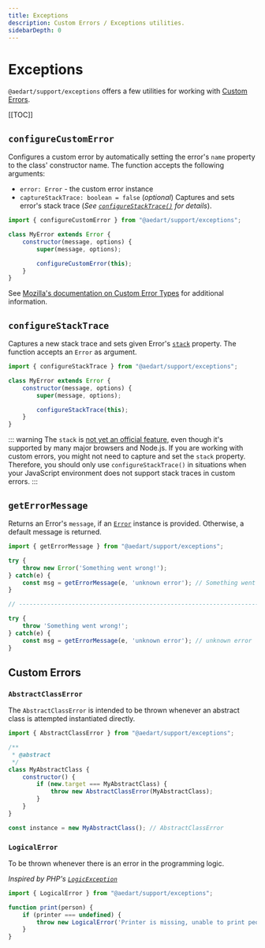 ```yaml
---
title: Exceptions
description: Custom Errors / Exceptions utilities.
sidebarDepth: 0
---
```


# Exceptions <Badge type="tip" text="Available since v0.9" vertical="middle" />

`@aedart/support/exceptions` offers a few utilities for working with [Custom Errors](https://developer.mozilla.org/en-US/docs/Web/JavaScript/Reference/Global_Objects/Error#custom_error_types).

[[TOC]]

## `configureCustomError`

Configures a custom error by automatically setting the error's `name` property to the class' constructor name.
The function accepts the following arguments:

* `error: Error`  - the custom error instance
* `captureStackTrace: boolean = false` (_optional_) Captures and sets error's stack trace (_See [`configureStackTrace()`](#configurestacktrace) for details_).

```js
import { configureCustomError } from "@aedart/support/exceptions";

class MyError extends Error {
    constructor(message, options) {
        super(message, options);

        configureCustomError(this);
    }
}
```

See [Mozilla's documentation on Custom Error Types](https://developer.mozilla.org/en-US/docs/Web/JavaScript/Reference/Global_Objects/Error#custom_error_types) for additional information.

## `configureStackTrace`

Captures a new stack trace and sets given Error's [`stack`](https://developer.mozilla.org/en-US/docs/Web/JavaScript/Reference/Global_Objects/Error/stack) property.
The function accepts an `Error` as argument.

```js
import { configureStackTrace } from "@aedart/support/exceptions";

class MyError extends Error {
    constructor(message, options) {
        super(message, options);

        configureStackTrace(this);
    }
}
```

::: warning
The `stack` is [not yet an official feature](https://github.com/tc39/proposal-error-stacks), even though it's supported by many major browsers and Node.js.
If you are working with custom errors, you might not need to capture and set the `stack` property.
Therefore, you should only use `configureStackTrace()` in situations when your JavaScript environment does not support stack traces in custom errors. 
:::

## `getErrorMessage`

Returns an Error's `message`, if an [`Error`](https://developer.mozilla.org/en-US/docs/Web/JavaScript/Reference/Global_Objects/Error)
instance is provided. Otherwise, a default message is returned.

```js
import { getErrorMessage } from "@aedart/support/exceptions";

try {
    throw new Error('Something went wrong!');
} catch(e) {
    const msg = getErrorMessage(e, 'unknown error'); // Something went wrong! 
}

// ---------------------------------------------------------------------------

try {
    throw 'Something went wrong!';
} catch(e) {
    const msg = getErrorMessage(e, 'unknown error'); // unknown error 
}
```

## Custom Errors

### `AbstractClassError`

The `AbstractClassError` is intended to be thrown whenever an abstract class is attempted instantiated directly.

```js
import { AbstractClassError } from "@aedart/support/exceptions";

/**
 * @abstract
 */
class MyAbstractClass {
    constructor() {
        if (new.target === MyAbstractClass) {
            throw new AbstractClassError(MyAbstractClass);
        }
    }
}

const instance = new MyAbstractClass(); // AbstractClassError
```

### `LogicalError`

To be thrown whenever there is an error in the programming logic.

_Inspired by PHP's [`LogicException`](https://www.php.net/manual/en/class.logicexception)_

```js
import { LogicalError } from "@aedart/support/exceptions";

function print(person) {
    if (printer === undefined) {
        throw new LogicalError('Printer is missing, unable to print people');
    }
}
```